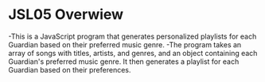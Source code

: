 # JSL05 Overwiew
  -This is a JavaScript program that generates personalized playlists for each Guardian based on their preferred music genre.
  -The program takes an array of songs with titles, artists, and genres, and an object containing each Guardian's preferred music genre. It then generates a 
   playlist for each Guardian based on their preferences.
  
